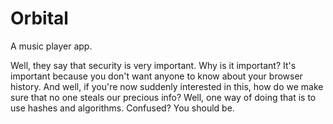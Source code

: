 # Orbital
A music player app.

Well, they say that security is very important. Why is it important? It's important because you don't want anyone to know about your browser history. And well, if you're now suddenly interested in this, how do we make sure that no one steals our precious info? Well, one way of doing that is to use hashes and algorithms. Confused? You should be.
